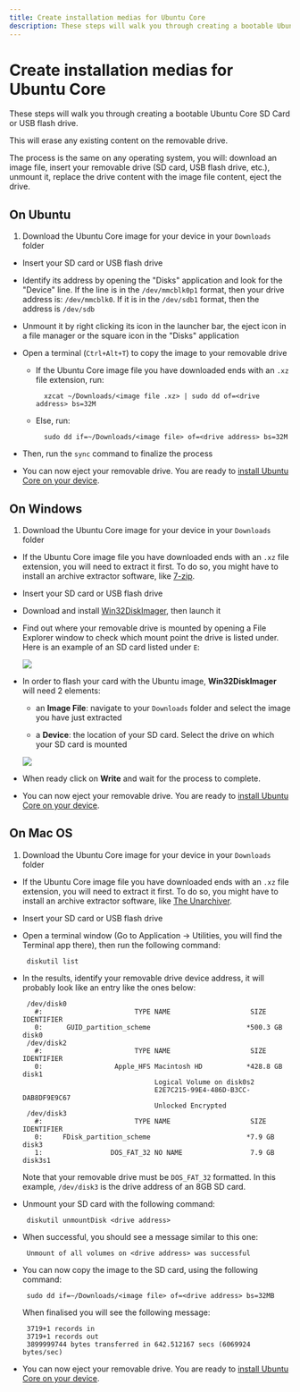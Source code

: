 ```yaml
---
title: Create installation medias for Ubuntu Core
description: These steps will walk you through creating a bootable Ubuntu Core SD card or USB flash drive.
---
```


# Create installation medias for Ubuntu Core

These steps will walk you through creating a bootable Ubuntu Core SD Card or USB flash drive.

This will erase any existing content on the removable drive.

The process is the same on any operating system, you will: download an image file, insert your removable drive (SD card, USB flash drive, etc.), unmount it, replace the drive content with the image file content, eject the drive.

## On Ubuntu

 1. Download the Ubuntu Core image for your device in your `Downloads` folder

 * Insert your SD card or USB flash drive

 * Identify its address by opening the "Disks" application and look for the "Device" line. If the line is in the `/dev/mmcblk0p1` format, then your drive address is: `/dev/mmcblk0`. If it is in the `/dev/sdb1` format, then the address is `/dev/sdb`

 * Unmount it by right clicking its icon in the launcher bar, the eject icon in a file manager or the square icon in the "Disks" application

 * Open a terminal (`Ctrl+Alt+T`) to copy the image to your removable drive

    * If the Ubuntu Core image file you have downloaded ends with an `.xz` file extension, run:

            xzcat ~/Downloads/<image file .xz> | sudo dd of=<drive address> bs=32M

    * Else, run:

            sudo dd if=~/Downloads/<image file> of=<drive address> bs=32M

 * Then, run the `sync` command to finalize the process

 * You can now eject your removable drive. You are ready to [install Ubuntu Core on your device](/core/get-started).

## On Windows

 1. Download the Ubuntu Core image for your device in your `Downloads` folder

 * If the Ubuntu Core image file you have downloaded ends with an `.xz` file extension, you will need to extract it first. To do so, you might have to install an archive extractor software, like [7-zip](http://www.7-zip.org/).

 * Insert your SD card or USB flash drive

 * Download and install [Win32DiskImager](http://sourceforge.net/projects/win32diskimager/files/latest/download), then launch it

 * Find out where your removable drive is mounted by opening a File Explorer window to check which mount point the drive is listed under. Here is an example of an SD card listed under `E`:

    ![](http://i.imgur.com/QXLkLsa.png)

 * In order to flash your card with the Ubuntu image, **Win32DiskImager** will
need 2 elements:

    * an **Image File**: navigate to your `Downloads` folder and select the image you have just extracted

    * a **Device**: the location of your SD card. Select the drive on which your SD card is mounted

    ![](http://i.imgur.com/ebeQHKT.png)

 * When ready click on **Write** and wait for the process to complete.

 * You can now eject your removable drive. You are ready to [install Ubuntu Core on your device](/core/get-started).

## On Mac OS

 1. Download the Ubuntu Core image for your device in your `Downloads` folder

 * If the Ubuntu Core image file you have downloaded ends with an `.xz` file extension, you will need to extract it first. To do so, you might have to install an archive extractor software, like [The
 Unarchiver](https://itunes.apple.com/gb/app/the-unarchiver/id425424353?mt=12).

 * Insert your SD card or USB flash drive

 * Open a terminal window (Go to Application -> Utilities, you will find the
Terminal app there), then run the following command:

        diskutil list

 * In the results, identify your removable drive device address, it will probably look like an entry like the ones below:

        /dev/disk0
          #:                       TYPE NAME                    SIZE       IDENTIFIER
          0:      GUID_partition_scheme                        *500.3 GB   disk0
        /dev/disk2
          #:                       TYPE NAME                    SIZE       IDENTIFIER
          0:                  Apple_HFS Macintosh HD           *428.8 GB   disk1
                                        Logical Volume on disk0s2
                                        E2E7C215-99E4-486D-B3CC-DAB8DF9E9C67
                                        Unlocked Encrypted
        /dev/disk3
          #:                       TYPE NAME                    SIZE       IDENTIFIER
          0:     FDisk_partition_scheme                        *7.9 GB     disk3
          1:                 DOS_FAT_32 NO NAME                 7.9 GB     disk3s1

    Note that your removable drive must be `DOS_FAT_32` formatted. In this example, `/dev/disk3` is the drive address of an 8GB SD card.

 * Unmount your SD card with the following command:

        diskutil unmountDisk <drive address>

 * When successful, you should see a message similar to this one:

        Unmount of all volumes on <drive address> was successful

 * You can now copy the image to the SD card, using the following command:

        sudo dd if=~/Downloads/<image file> of=<drive address> bs=32MB

      When finalised you will see the following message:

        3719+1 records in
        3719+1 records out
        3899999744 bytes transferred in 642.512167 secs (6069924 bytes/sec)

 * You can now eject your removable drive. You are ready to [install Ubuntu Core on your device](/core/get-started).
